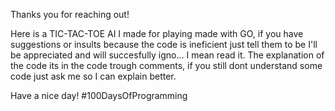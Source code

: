 Thanks you for reaching out!



Here is a TIC-TAC-TOE AI I made for playing made with GO, if you have suggestions or insults because the code is ineficient just tell them to be
I'll be appreciated and will succesfully igno... I mean read it. The explanation of the code its in the code trough comments, 
if you still dont understand some code just ask me so I can explain better.



Have a nice day! #100DaysOfProgramming
